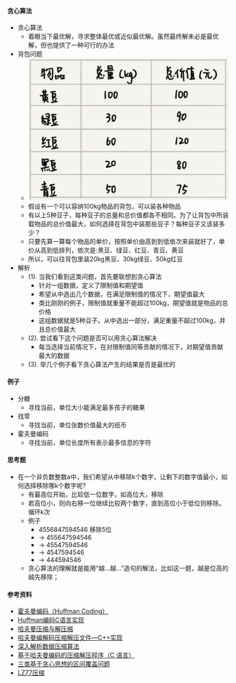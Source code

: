 #### 贪心算法
- 贪心算法
  - 着眼当下最优解，寻求整体最优或近似最优解。虽然最终解未必是最优解，但也提供了一种可行的办法
- 背包问题
  - ![avatar](images/../../images/greedy_1.png)
  - 假设有一个可以容纳100kg物品的背包，可以装各种物品
  - 有以上5种豆子，每种豆子的总量和总价值都各不相同。为了让背包中所装载物品的总价值最大，如何选择在背包中装那些豆子？每种豆子又该装多少？
  - 只要先算一算每个物品的单价，按照单价由高到到低依次来装就好了，单价从高到低排列，依次是:黑豆、绿豆、红豆、青豆、黄豆
  - 所以，可以往背包里装20kg黑豆、30kg绿豆、50kg红豆
- 解析
  - (1). 当我们看到这类问题，首先要联想到贪心算法
    - 针对一组数据，定义了限制值和期望值
    - 希望从中选出几个数据，在满足限制值的情况下，期望值最大
    - 类比刚刚的例子，限制值就重量不能超过100kg，期望值就是物品的总价格
    - 这组数据就是5种豆子。从中选出一部分，满足重量不超过100kg，并且总价值最大
  - (2). 尝试看下这个问题是否可以用贪心算法解决
    - 每当选择当前情况下，在对限制值同等贡献的情况下，对期望值贡献最大的数据
  - (3). 举几个例子看下贪心算法产生的结果是否是最优的
  
#### 例子
- 分糖
  - 寻找当前，单位大小能满足最多孩子的糖果
- 找零
  - 寻找当前，单位张数价值最大的纸币
- 霍夫曼编码
  - 寻找当前，单位长度所有表示最多信息的字符
  
#### 思考题
- 在一个非负数整数a中，我们希望从中移除k个数字，让剩下的数字值最小，如何选择移除哪k个数字呢?
  - 有最高位开始，比较低一位数字，如高位大，移除
  - 若高位小，则向右移一位继续比较两个数字，直到高位小于低位则移除。循环k次
  - 例子
    - 4556847594546 移除5位
    - -> 455647594546
    - -> 45547594546
    - -> 4547594546
    - -> 444594546
  - 贪心算法的理解就是能用“越…越…”造句的解法，比如这一题，越是位高的越先移除；

#### 参考资料
- [霍夫曼编码（Huffman Coding）](https://blog.csdn.net/xgf415/article/details/52628073)
- [Huffman编码C语言实现](https://blog.csdn.net/weixin_41966757/article/details/80024313)
- [哈夫曼压缩与解压缩](https://blog.csdn.net/weixin_38214171/article/details/81626498)
- [哈夫曼编解码压缩解压文件—C++实现](https://www.cnblogs.com/evenleee/p/11932122.html)
- [深入解析数据压缩算法](https://blog.csdn.net/fanyun_01/article/details/80211799)
- [基于哈夫曼编码的压缩解压程序（C 语言）](https://www.cnblogs.com/keke2014/p/3857335.html)
- [三类基于贪心思想的区间覆盖问题](https://www.cnblogs.com/acgoto/p/9824723.html)
- [LZ77压缩](https://blog.csdn.net/lf_2016/article/details/60342859)